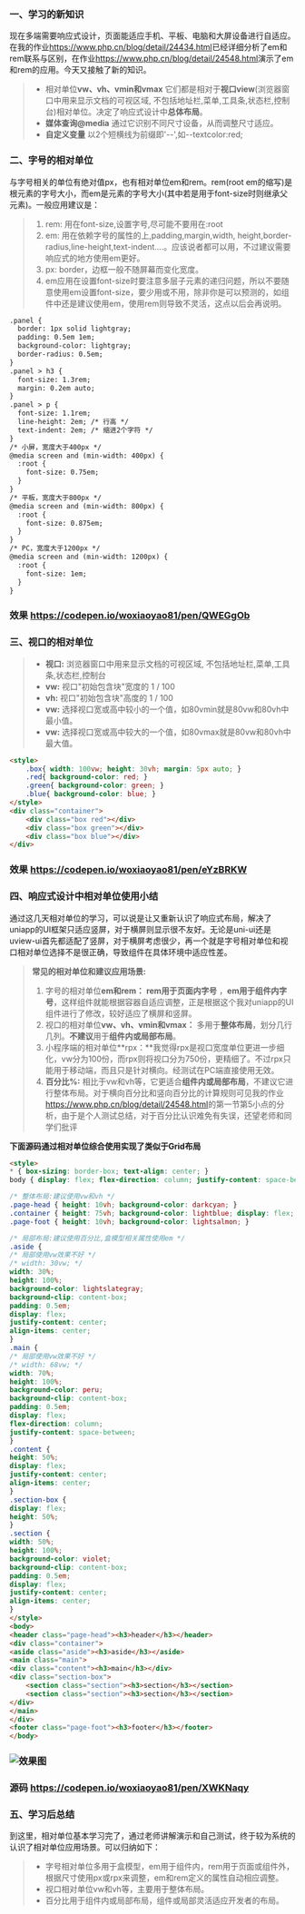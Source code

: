 ### 一、学习的新知识

现在多端需要响应式设计，页面能适应手机、平板、电脑和大屏设备进行自适应。在我的作业<https://www.php.cn/blog/detail/24434.html>已经详细分析了em和rem联系与区别，在作业<https://www.php.cn/blog/detail/24548.html>演示了em和rem的应用。今天又接触了新的知识。
>- 相对单位**vw、vh、vmin和vmax** 它们都是相对于**视口view**(浏览器窗口中用来显示文档的可视区域, 不包括地址栏,菜单,工具条,状态栏,控制台)相对单位。决定了响应式设计中**总体布局**。
>- **媒体查询@media** 通过它识别不同尺寸设备，从而调整尺寸适应。
>- **自定义变量** 以2个短横线为前缀即'--',如--textcolor:red;

### 二、字号的相对单位

与字号相关的单位有绝对值px，也有相对单位em和rem。rem(root em的缩写)是根元素的字号大小，而em是元素的字号大小(其中若是用于font-size时则继承父元素)。一般应用建议是：

> 1. rem: 用在font-size,设置字号,尽可能不要用在:root 
> 2. em: 用在依赖字号的属性的上,padding,margin,width, height,border-radius,line-height,text-indent....。应该说者都可以用，不过建议需要响应式的地方使用em更好。
> 3. px: border，边框一般不随屏幕而变化宽度。
> 4. em应用在设置font-size时要注意多层子元素的递归问题，所以不要随意使用em设置font-size，要少用或不用，除非你是可以预测的，如组件中还是建议使用em，使用rem则导致不灵活，这点以后会再说明。

```html
.panel {
  border: 1px solid lightgray;
  padding: 0.5em 1em;
  background-color: lightgray;
  border-radius: 0.5em;
}
.panel > h3 {
  font-size: 1.3rem;
  margin: 0.2em auto;
}
.panel > p {
  font-size: 1.1rem;
  line-height: 2em; /* 行高 */
  text-indent: 2em; /* 缩进2个字符 */
}
/* 小屏，宽度大于400px */
@media screen and (min-width: 400px) {
  :root {
    font-size: 0.75em;
  }
}
/* 平板，宽度大于800px */
@media screen and (min-width: 800px) {
  :root {
    font-size: 0.875em;
  }
}
/* PC，宽度大于1200px */
@media screen and (min-width: 1200px) {
  :root {
    font-size: 1em;
  }
}
```

### 效果 <https://codepen.io/woxiaoyao81/pen/QWEGgOb>

### 三、视口的相对单位

>- **视口:** 浏览器窗口中用来显示文档的可视区域, 不包括地址栏,菜单,工具条,状态栏,控制台 
>- **vw:** 视口"初始包含块"宽度的 1 / 100
>- **vh:** 视口"初始包含块"高度的 1 / 100
>- **vw:** 选择视口宽或高中较小的一个值，如80vmin就是80vw和80vh中最小值。
>- **vw:** 选择视口宽或高中较大的一个值，如80vmax就是80vw和80vh中最大值。

```html
<style>
    .box{ width: 100vw; height: 30vh; margin: 5px auto; }
    .red{ background-color: red; }
    .green{ background-color: green; }
    .blue{ background-color: blue; }
</style>
<div class="container">
    <div class="box red"></div>
    <div class="box green"></div>
    <div class="box blue"></div>
</div>
```

### 效果 <https://codepen.io/woxiaoyao81/pen/eYzBRKW>

### 四、响应式设计中相对单位使用小结

通过这几天相对单位的学习，可以说是让又重新认识了响应式布局，解决了uniapp的UI框架只适应竖屏，对于横屏则显示很不友好。无论是uni-ui还是uview-ui首先都适配了竖屏，对于横屏考虑很少，再一个就是字号相对单位和视口相对单位选择不是很正确，导致组件在具体环境中适应性差。

> **常见的相对单位和建议应用场景:**
>1. 字号的相对单位**em和rem：** **rem用于页面内字号** ，**em用于组件内字号**，这样组件就能根据容器自适应调整，正是根据这个我对uniapp的UI组件进行了修改，较好适应了横屏和竖屏。
>2. 视口的相对单位**vw、vh、vmin和vmax：** 多用于**整体布局**，划分几行几列。**不建议**用于**组件内或局部布局**。
>3. 小程序端的相对单位**rpx：**我觉得rpx是视口宽度单位更进一步细化，vw分为100份，而rpx则将视口分为750份，更精细了。不过rpx只能用于移动端，而且只是针对横向。经测试在PC端直接使用无效。
>4. **百分比%:** 相比于vw和vh等，它更适合**组件内或局部布局**，不建议它进行整体布局。对于横向百分比和竖向百分比的计算规则可见我的作业<https://www.php.cn/blog/detail/24548.html>的第一节第5小点的分析，由于是个人测试总结，对于百分比认识难免有失误，还望老师和同学们批评

**下面源码通过相对单位综合使用实现了类似于Grid布局**
```html
<style>
* { box-sizing: border-box; text-align: center; }
body { display: flex; flex-direction: column; justify-content: space-between; }

/* 整体布局:建议使用vw和vh */
.page-head { height: 10vh; background-color: darkcyan; }
.container { height: 75vh; background-color: lightblue; display: flex; }
.page-foot { height: 10vh; background-color: lightsalmon; }

/* 局部布局:建议使用百分比,盒模型相关属性使用em */
.aside {
/* 局部使用vw效果不好 */
/* width: 30vw; */
width: 30%;
height: 100%;
background-color: lightslategray;
background-clip: content-box;
padding: 0.5em;
display: flex;
justify-content: center;
align-items: center;
}
.main {     
/* 局部使用vw效果不好 */ 
/* width: 68vw; */
width: 70%;
height: 100%;
background-color: peru;
background-clip: content-box;
padding: 0.5em;
display: flex;
flex-direction: column;
justify-content: space-between;
}
.content {
height: 50%;
display: flex;
justify-content: center;
align-items: center;
}
.section-box {
display: flex;
height: 50%;
}
.section {
width: 50%;
height: 100%;
background-color: violet;
background-clip: content-box;
padding: 0.5em;
display: flex;
justify-content: center;
align-items: center;
}
</style>
<body>
<header class="page-head"><h3>header</h3></header>
<div class="container">
<aside class="aside"><h3>aside</h3></aside>
<main class="main">
<div class="content"><h3>main</h3></div>
<div class="section-box">
    <section class="section"><h3>section</h3></section>
    <section class="section"><h3>section</h3></section>
</div>
</main>
</div>
<footer class="page-foot"><h3>footer</h3></footer>
</body>
```

### ![效果图](相对单位综合使用.png)

### 源码 <https://codepen.io/woxiaoyao81/pen/XWKNaqy>

### 五、学习后总结

到这里，相对单位基本学习完了，通过老师讲解演示和自己测试，终于较为系统的认识了相对单位应用场景。可以归纳如下：

>- 字号相对单位多用于盒模型，em用于组件内，rem用于页面或组件外，根据尺寸使用px或rpx来调整，em和rem定义的属性自动相应调整。
>- 视口相对单位vw和vh等，主要用于整体布局。
>- 百分比用于组件内或局部布局，组件或局部灵活适应开发者的布局。
